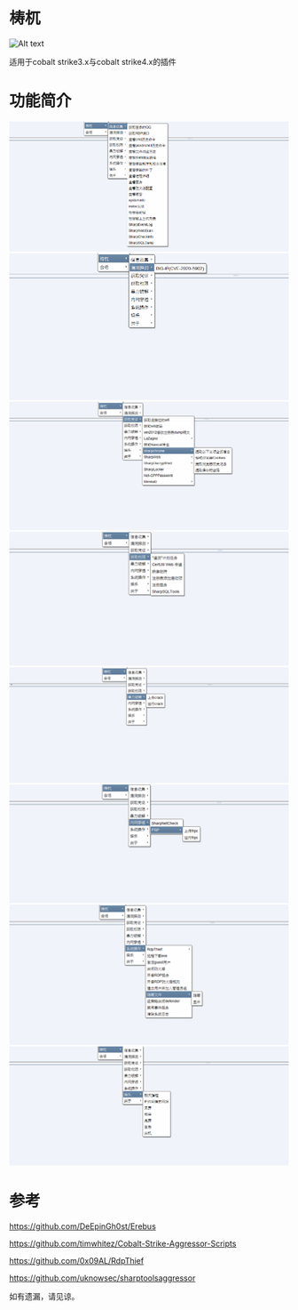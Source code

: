 # 梼杌
![Alt text](https://github.com/pandasec888/taowu-cobalt-strike/blob/master/img/timg.jpg)

适用于cobalt strike3.x与cobalt strike4.x的插件

# 功能简介
![](img/xx.png)
![](img/ld.png)
![](img/pz.png)
![](img/qx.png)
![](img/bp.png)
![](img/nw.png)
![](img/xt.png)
![](img/yl.png)

# 参考
https://github.com/DeEpinGh0st/Erebus

https://github.com/timwhitez/Cobalt-Strike-Aggressor-Scripts

https://github.com/0x09AL/RdpThief

https://github.com/uknowsec/sharptoolsaggressor

如有遗漏，请见谅。
